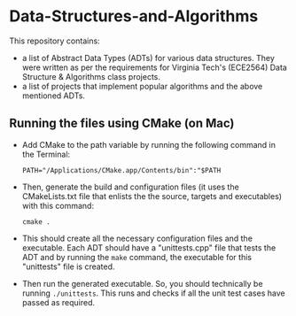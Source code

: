 # Data-Structures-and-Algorithms

This repository contains:

- a list of Abstract Data Types (ADTs) for various data structures. They were written as per the requirements for Virginia Tech's (ECE2564) Data Structure &amp; Algorithms class projects.
- a list of projects that implement popular algorithms and the above mentioned ADTs.

## Running the files using CMake (on Mac)

- Add CMake to the path variable by running the following command in the Terminal:
  ```
  PATH="/Applications/CMake.app/Contents/bin":"$PATH
  ```
  
- Then, generate the build and configuration files (it uses the CMakeLists.txt file that enlists the the source, targets and executables) with this command:

  ```
  cmake .
  ```
  
- This should create all the necessary configuration files and the executable. Each ADT should have a "unittests.cpp" file that tests the ADT and by running the   ```make``` command, the executable for this "unittests" file is created.

- Then run the generated executable. So, you should technically be running ```./unittests```. This runs and checks if all the unit test cases have passed as required.
